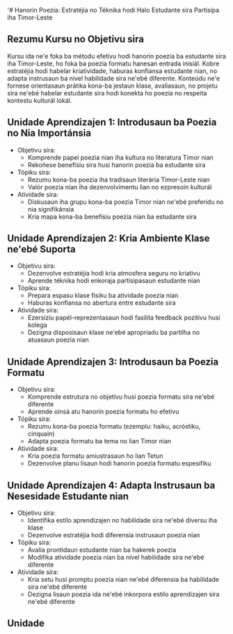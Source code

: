 '# Hanorin Poezia: Estratéjia no Téknika hodi Halo Estudante sira Partisipa iha Timor-Leste

## Rezumu Kursu no Objetivu sira

Kursu ida ne'e foka ba métodu efetivu hodi hanorin poezia ba estudante sira iha Timor-Leste, ho foka ba poezia formatu hanesan entrada inisiál. Kobre estratéjia hodi habelar kriatividade, haburas konfiansa estudante nian, no adapta instrusaun ba nível habilidade sira ne'ebé diferente. Konteúdu ne'e fornese orientasaun prátika kona-ba jestaun klase, avaliasaun, no projetu sira ne'ebé habelar estudante sira hodi konekta ho poezia no respeita kontestu kulturál lokál.

## Unidade Aprendizajen 1: Introdusaun ba Poezia no Nia Importánsia
- Objetivu sira:
  * Komprende papel poezia nian iha kultura no literatura Timor nian
  * Rekoñese benefísiu sira husi hanorin poezia ba estudante sira
- Tópiku sira:
  * Rezumu kona-ba poezia iha tradisaun literária Timor-Leste nian
  * Valór poezia nian iha dezenvolvimentu lian no ezpresoin kulturál
- Atividade sira:
  * Diskusaun iha grupu kona-ba poezia Timor nian ne'ebé preferidu no nia signifikánsia
  * Kria mapa kona-ba benefísiu poezia nian ba estudante sira

## Unidade Aprendizajen 2: Kria Ambiente Klase ne'ebé Suporta
- Objetivu sira:
  * Dezenvolve estratéjia hodi kria atmosfera seguru no kriativu
  * Aprende téknika hodi enkoraja partisipasaun estudante nian
- Tópiku sira:
  * Prepara espasu klase fisiku ba atividade poezia nian
  * Haburas konfiansa no abertura entre estudante sira
- Atividade sira:
  * Ezersíziu papél-reprezentasaun hodi fasilita feedback pozitivu husi kolega
  * Dezigna disposisaun klase ne'ebé apropriadu ba partilha no atuasaun poezia nian

## Unidade Aprendizajen 3: Introdusaun ba Poezia Formatu
- Objetivu sira:
  * Komprende estrutura no objetivu husi poezia formatu sira ne'ebé diferente
  * Aprende oinsá atu hanorin poezia formatu ho efetivu
- Tópiku sira:
  * Rezumu kona-ba poezia formatu (ezemplu: haiku, acróstiku, cinquain)
  * Adapta poezia formatu ba tema no lian Timor nian
- Atividade sira:
  * Kria poezia formatu amiustrasaun ho lian Tetun
  * Dezenvolve planu lisaun hodi hanorin poezia formatu espesífiku

## Unidade Aprendizajen 4: Adapta Instrusaun ba Nesesidade Estudante nian
- Objetivu sira:
  * Identifika estilo aprendizajen no habilidade sira ne'ebé diversu iha klase
  * Dezenvolve estratéjia hodi diferensia instrusaun poezia nian
- Tópiku sira:
  * Avalia prontidaun estudante nian ba hakerek poezia
  * Modifika atividade poezia nian ba nível habilidade sira ne'ebé diferente
- Atividade sira:
  * Kria setu husi promptu poezia nian ne'ebé diferensia ba habilidade sira ne'ebé diferente
  * Dezigna lisaun poezia ida ne'ebé inkorpora estilo aprendizajen sira ne'ebé diferente

## Unidade